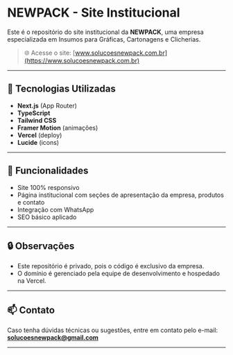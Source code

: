# NEWPACK - Site Institucional

Este é o repositório do site institucional da **NEWPACK**, uma empresa especializada em Insumos para Gráficas, Cartonagens e Clicherias.

> 🌐 Acesse o site: [www.solucoesnewpack.com.br](https://www.solucoesnewpack.com.br)

---

## 🚀 Tecnologias Utilizadas

- **Next.js** (App Router)
- **TypeScript**
- **Tailwind CSS**
- **Framer Motion** (animações)
- **Vercel** (deploy)
- **Lucide** (icons)


---

## 🧩 Funcionalidades

- Site 100% responsivo
- Página institucional com seções de apresentação da empresa, produtos e contato
- Integração com WhatsApp
- SEO básico aplicado

---

## 🔒 Observações

- Este repositório é privado, pois o código é exclusivo da empresa.
- O domínio é gerenciado pela equipe de desenvolvimento e hospedado na Vercel.

---

## 📫 Contato

Caso tenha dúvidas técnicas ou sugestões, entre em contato pelo e-mail:  
**solucoesnewpack@gmail.com**

---

